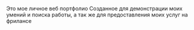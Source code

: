 Это мое личное веб портфолио
Созданное для демонстрации моих умений и поиска работы, а так же для предоставления моих услуг на фрилансе